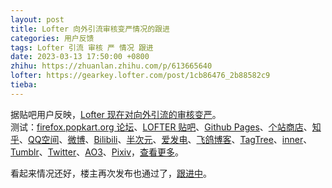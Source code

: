 ```yaml
---
layout: post
title: Lofter 向外引流审核变严情况的跟进
categories: 用户反馈
tags: Lofter 引流 审核 严 情况 跟进
date: 2023-03-13 17:50:00 +0800
zhihu: https://zhuanlan.zhihu.com/p/613665640
lofter: https://gearkey.lofter.com/post/1cb86476_2b88582c9
tieba: 
---
```


据贴吧用户反映，[Lofter 现在对向外引流的审核变严](https://tieba.baidu.com/p/8305826979)。  
测试：[firefox.popkart.org 论坛](https://firefox.popkart.org/)、[LOFTER 贴吧](https://tieba.baidu.com/f?kw=lofter)、[Github Pages](https://pages.github.com/)、[个站商店](https://storeweb.cn/)、[知乎](https://www.zhihu.com/)、[QQ空间](https://qzone.qq.com/)、[微博](https://weibo.com/)、[Bilibili](https://www.bilibili.com/)、[半次元](https://bcy.net/)、[爱发电](https://afdian.net/)、[飞鸽博客](https://feigeblog.com/)、[TagTree](https://www.fantasytagtree.com/)、[inner](https://www.inner.pub/)、[Tumblr](https://www.tumblr.com/)、[Twitter](https://twitter.com/)、[AO3](https://archiveofourown.org/)、[Pixiv](https://www.pixiv.net/)，[查看更多](https://tieba.baidu.com/p/8301585070)。

看起来情况还好，楼主再次发布也通过了，[跟进中](https://tieba.baidu.com/f?kw=lofter)。